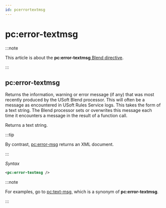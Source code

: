 ```yaml
---
id: pcerrortextmsg
---
```


# pc:error-textmsg




:::note

This article is about the **pc:error-textmsg**[ Blend directive](/docs/Repositories/Blend_directives).

:::

## **pc:error-textmsg**

Returns the information, warning or error message (if any) that was most recently produced by the USoft Blend processor. This will often be a message as encountered in USoft Rules Service logs. This takes the form of a text string. The Blend processor sets or overwrites this message each time it encounters a message in the result of a function call.

Returns a text string.


:::tip

By contrast, [pc:error-msg](/docs/Repositories/Blend_directives/pcerrormsg.md) returns an XML document.

:::

*Syntax*

```xml
<pc:error-textmsg />
```


:::note

For examples, go to [pc:text-msg](/docs/Repositories/Blend_directives/pctextmsg.md), which is a synonym of **pc:error-textmsg**.

:::
